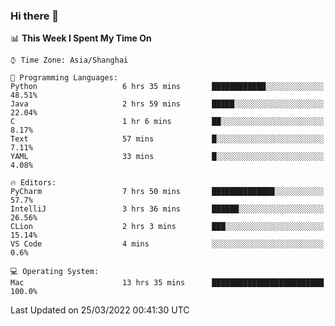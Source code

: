 ### Hi there 👋


<!--START_SECTION:waka-->
📊 **This Week I Spent My Time On** 

```text
⌚︎ Time Zone: Asia/Shanghai

💬 Programming Languages: 
Python                   6 hrs 35 mins       ████████████░░░░░░░░░░░░░   48.51% 
Java                     2 hrs 59 mins       █████░░░░░░░░░░░░░░░░░░░░   22.04% 
C                        1 hr 6 mins         ██░░░░░░░░░░░░░░░░░░░░░░░   8.17% 
Text                     57 mins             █░░░░░░░░░░░░░░░░░░░░░░░░   7.11% 
YAML                     33 mins             █░░░░░░░░░░░░░░░░░░░░░░░░   4.08%

🔥 Editors: 
PyCharm                  7 hrs 50 mins       ██████████████░░░░░░░░░░░   57.7% 
IntelliJ                 3 hrs 36 mins       ██████░░░░░░░░░░░░░░░░░░░   26.56% 
CLion                    2 hrs 3 mins        ███░░░░░░░░░░░░░░░░░░░░░░   15.14% 
VS Code                  4 mins              ░░░░░░░░░░░░░░░░░░░░░░░░░   0.6%

💻 Operating System: 
Mac                      13 hrs 35 mins      █████████████████████████   100.0%

```


 Last Updated on 25/03/2022 00:41:30 UTC
<!--END_SECTION:waka-->

<!--
**SillyPasty/SillyPasty** is a ✨ _special_ ✨ repository because its `README.md` (this file) appears on your GitHub profile.

Here are some ideas to get you started:

- 🔭 I’m currently working on ...
- 🌱 I’m currently learning ...
- 👯 I’m looking to collaborate on ...
- 🤔 I’m looking for help with ...
- 💬 Ask me about ...
- 📫 How to reach me: ...
- 😄 Pronouns: ...
- ⚡ Fun fact: ...
-->


